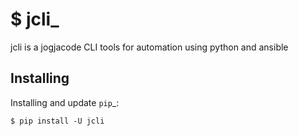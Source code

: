 \$ jcli\_
==========

jcli is a jogjacode CLI tools for automation using python and ansible

## Installing

Installing and update `pip`_:

    $ pip install -U jcli